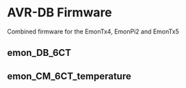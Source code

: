 # AVR-DB Firmware

Combined firmware for the EmonTx4, EmonPi2 and EmonTx5

## emon_DB_6CT

## emon_CM_6CT_temperature

